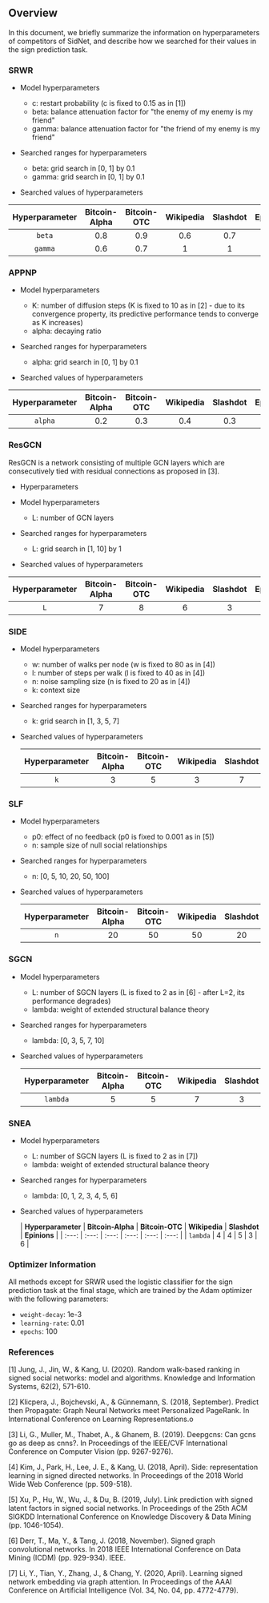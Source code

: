 
## Overview 
In this document, we briefly summarize the information on hyperparameters of competitors of SidNet, and describe how we searched for their values in the sign prediction task. 


### SRWR
* Model hyperparameters
    - c: restart probability (c is fixed to 0.15 as in [1])
    - beta: balance attenuation factor for "the enemy of my enemy is my friend"
    - gamma: balance attenuation factor for "the friend of my enemy is my friend"
  
* Searched ranges for hyperparameters
  -  beta: grid search in [0, 1] by 0.1
  -  gamma: grid search in [0, 1] by 0.1 
  
* Searched values of hyperparameters

| **Hyperparameter** | **Bitcoin-Alpha** | **Bitcoin-OTC** | **Wikipedia** | **Slashdot** | **Epinions** |
| :---: | :---: | :---: | :---: | :---: | :---: |
| `beta` | 0.8 | 0.9 | 0.6 | 0.7 | 0.8 |
| `gamma` | 0.6 | 0.7 | 1 | 1 | 0.9 |

### APPNP
* Model hyperparameters
  - K: number of diffusion steps (K is fixed to 10 as in [2] - due to its convergence property, its predictive performance tends to converge as K increases)
  - alpha: decaying ratio
    
* Searched ranges for hyperparameters
  -  alpha: grid search in [0, 1] by 0.1

* Searched values of hyperparameters

| **Hyperparameter** | **Bitcoin-Alpha** | **Bitcoin-OTC** | **Wikipedia** | **Slashdot** | **Epinions** |
| :---: | :---: | :---: | :---: | :---: | :---: |
| `alpha` | 0.2 | 0.3 | 0.4 | 0.3 | 0.4 |

### ResGCN
ResGCN is a network consisting of multiple GCN layers which are consecutively tied with residual connections as proposed in [3].

* Hyperparameters
* Model hyperparameters
  - L: number of GCN layers
    
* Searched ranges for hyperparameters
  -  L: grid search in [1, 10] by 1

* Searched values of hyperparameters

| **Hyperparameter** | **Bitcoin-Alpha** | **Bitcoin-OTC** | **Wikipedia** | **Slashdot** | **Epinions** |
  | :---: | :---: | :---: | :---: | :---: | :---: |
  | `L` | 7 | 8 | 6 | 3 | 4 |

### SIDE
* Model hyperparameters
  - w: number of walks per node (w is fixed to 80 as in [4])
  - l: number of steps per walk (l is fixed to 40 as in [4])
  - n: noise sampling size (n is fixed to 20 as in [4])
  - k: context size

* Searched ranges for hyperparameters
  -  k: grid search in [1, 3, 5, 7]

* Searched values of hyperparameters
  
  | **Hyperparameter** | **Bitcoin-Alpha** | **Bitcoin-OTC** | **Wikipedia** | **Slashdot** | **Epinions** |
  | :---: | :---: | :---: | :---: | :---: | :---: |
  | `k` | 3 | 5 | 3 | 7 | 5 |
    
### SLF
* Model hyperparameters
  - p0: effect of no feedback (p0 is fixed to 0.001 as in [5])
  - n: sample size of null social relationships
  
* Searched ranges for hyperparameters
  -  n: [0, 5, 10, 20, 50, 100] 

* Searched values of hyperparameters
  
  | **Hyperparameter** | **Bitcoin-Alpha** | **Bitcoin-OTC** | **Wikipedia** | **Slashdot** | **Epinions** |
  | :---: | :---: | :---: | :---: | :---: | :---: |
  | `n` | 20 | 50 | 50 | 20 | 100 |


### SGCN
* Model hyperparameters
  - L: number of SGCN layers (L is fixed to 2 as in [6] - after L=2, its performance degrades)
  - lambda: weight of extended structural balance theory
    
* Searched ranges for hyperparameters
  -  lambda: [0, 3, 5, 7, 10]
    
* Searched values of hyperparameters

  | **Hyperparameter** | **Bitcoin-Alpha** | **Bitcoin-OTC** | **Wikipedia** | **Slashdot** | **Epinions** |
    | :---: | :---: | :---: | :---: | :---: | :---: |
  | `lambda` | 5 | 5 | 7 | 3 | 5 |

### SNEA
* Model hyperparameters
  - L: number of SGCN layers (L is fixed to 2 as in [7])
  - lambda: weight of extended structural balance theory

* Searched ranges for hyperparameters
  -  lambda: [0, 1, 2, 3, 4, 5, 6]

* Searched values of hyperparameters

  | **Hyperparameter** | **Bitcoin-Alpha** | **Bitcoin-OTC** | **Wikipedia** | **Slashdot** | **Epinions** |
      | :---: | :---: | :---: | :---: | :---: | :---: |
  | `lambda` | 4 | 4 | 5 | 3 | 6 |

### Optimizer Information
All methods except for SRWR used the logistic classifier for the sign prediction task at the final stage, which are trained by the Adam optimizer with the following parameters:
  - `weight-decay`: 1e-3
  - `learning-rate`: 0.01
  - `epochs`: 100


### References
[1] Jung, J., Jin, W., & Kang, U. (2020). Random walk-based ranking in signed social networks: model and algorithms. Knowledge and Information Systems, 62(2), 571-610.

[2] Klicpera, J., Bojchevski, A., & Günnemann, S. (2018, September). Predict then Propagate: Graph Neural Networks meet Personalized PageRank. In International Conference on Learning Representations.o

[3] Li, G., Muller, M., Thabet, A., & Ghanem, B. (2019). Deepgcns: Can gcns go as deep as cnns?. In Proceedings of the IEEE/CVF International Conference on Computer Vision (pp. 9267-9276).

[4] Kim, J., Park, H., Lee, J. E., & Kang, U. (2018, April). Side: representation learning in signed directed networks. In Proceedings of the 2018 World Wide Web Conference (pp. 509-518).

[5] Xu, P., Hu, W., Wu, J., & Du, B. (2019, July). Link prediction with signed latent factors in signed social networks. In Proceedings of the 25th ACM SIGKDD International Conference on Knowledge Discovery & Data Mining (pp. 1046-1054).

[6] Derr, T., Ma, Y., & Tang, J. (2018, November). Signed graph convolutional networks. In 2018 IEEE International Conference on Data Mining (ICDM) (pp. 929-934). IEEE.

[7] Li, Y., Tian, Y., Zhang, J., & Chang, Y. (2020, April). Learning signed network embedding via graph attention. In Proceedings of the AAAI Conference on Artificial Intelligence (Vol. 34, No. 04, pp. 4772-4779).